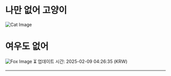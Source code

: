 
# 나만 없어 고양이

![Cat Image](https://cdn2.thecatapi.com/images/lD_5DCKB3.jpg)

# 여우도 없어
![Fox Image](https://randomfox.ca/images/113.jpg)
⏳ 업데이트 시간: 2025-02-09 04:26:35 (KRW)

---
